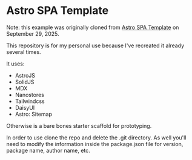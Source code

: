 # Astro SPA Template

Note: this example was originally cloned from [Astro SPA Template](https://github.com/AustinFoss/astro-spa-tmp) on September 29, 2025.

This repository is for my personal use because I've recreated it already several times.

It uses:
- AstroJS
- SolidJS
- MDX
- Nanostores
- Tailwindcss
- DaisyUI
- Astro: Sitemap

Otherwise is a bare bones starter scaffold for prototyping.


In order to use clone the repo and delete the .git directory. As well you'll need to modify the information inside the package.json file for version, package name, author name, etc.
